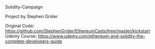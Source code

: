 Solidity-Campaign

Project by Stephen Grider

Original Code: https://github.com/StephenGrider/EthereumCasts/tree/master/kickstart
Udemy Course: https://www.udemy.com/ethereum-and-solidity-the-complete-developers-guide
